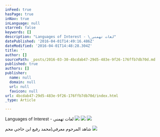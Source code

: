 ```yaml
---
inFeed: true
hasPage: true
inNav: true
inLanguage: null
starred: false
keywords: []
description: "Languages of Interest - \_لغات تهمني"
datePublished: '2016-04-01T14:49:16.486Z'
dateModified: '2016-04-01T14:48:28.304Z'
title: ''
author: []
sourcePath: _posts/2016-03-30-4bcdab47-29d5-483e-9f26-176ffb7db70d.md
published: true
authors: []
publisher:
  name: null
  domain: null
  url: null
  favicon: null
url: 4bcdab47-29d5-483e-9f26-176ffb7db70d/index.html
_type: Article

---
```

Languages of Interest -  لغات تهمني
![](https://s3-us-west-2.amazonaws.com/the-grid-img/p/e39e6bce95ec9ee5caf8f592c8b23cce218a1e29.jpg)
![](https://the-grid-user-content.s3-us-west-2.amazonaws.com/78c35611-1dcc-462a-a42f-694bb3fa8f2a.png)
![](https://the-grid-user-content.s3-us-west-2.amazonaws.com/e87128e2-11c0-4bf7-a961-03a290a92c93.jpg)

شاهد المرحوم معرفي(محمد رفيع ابن حاجي محم
![](https://the-grid-user-content.s3-us-west-2.amazonaws.com/079eb65e-5fad-4ec2-9e0d-689f6856737e.png)